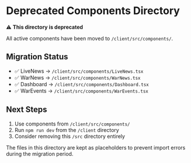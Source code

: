 # Deprecated Components Directory

⚠️ **This directory is deprecated**

All active components have been moved to `/client/src/components/`. 

## Migration Status
- ✅ LiveNews → `/client/src/components/LiveNews.tsx`
- ✅ WarNews → `/client/src/components/WarNews.tsx`
- ✅ Dashboard → `/client/src/components/Dashboard.tsx`
- ✅ WarEvents → `/client/src/components/WarEvents.tsx`

## Next Steps
1. Use components from `/client/src/components/`
2. Run `npm run dev` from the `/client` directory
3. Consider removing this `/src` directory entirely

The files in this directory are kept as placeholders to prevent import errors during the migration period.
